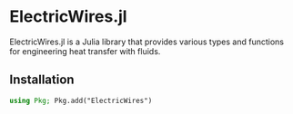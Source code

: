 # ElectricWires.jl

ElectricWires.jl is a Julia library that provides various types and functions for engineering heat transfer with fluids.

## Installation

```julia
using Pkg; Pkg.add("ElectricWires")
```